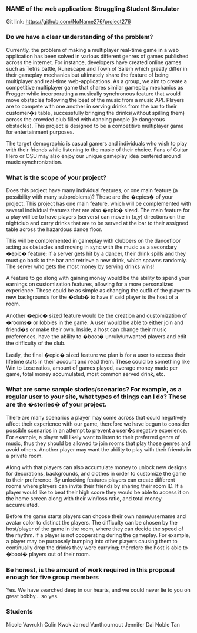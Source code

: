 ### NAME of the web application: Struggling Student Simulator
Git link: https://github.com/NoName276/project276

### Do we have a clear understanding of the problem?
Currently, the problem of making a multiplayer real-time game in a web application has been solved in various different genres of games published across the internet. For instance, developers have created online games such as Tetris battle, Runescape and Town of Salem which greatly differ in their gameplay mechanics but ultimately share the feature of being multiplayer and real-time web-applications. As a group, we aim to create a competitive multiplayer game that shares similar gameplay mechanics as Frogger while incorporating a musically synchronous feature that would move obstacles following the beat of the music from a music API. Players are to compete with one another in serving drinks from the bar to their customer�s table, successfully bringing the drinks(without spilling them) across the crowded club filled with dancing people (ie dangerous obstacles). This project is designed to be a competitive multiplayer game for entertainment purposes.

The target demographic is casual gamers and individuals who wish to play with their friends while listening to the music of their choice. Fans of Guitar Hero or OSU may also enjoy our unique gameplay idea centered around music synchronization.

### What is the scope of your project?
Does this project have many individual features, or one main feature (a possibility with many subproblems)? These are the �epics� of your project.
This project has one main feature, which will be complemented with several individual features that are also �epic� sized. The main feature for a play will be to have players (servers) can move in (x,y) directions on the nightclub and carry drinks that are to be served at the bar to their assigned table across the hazardous dance floor.

This will be complemented in gameplay with clubbers on the dancefloor acting as obstacles and moving in sync with the music as a secondary �epic� feature; if a server gets hit by a dancer, their drink spills and they must go back to the bar and retrieve a new drink, which spawns randomly. The server who gets the most money by serving drinks wins!

A feature to go along with gaining money would be the ability to spend your earnings on customization features, allowing for a more personalized experience. These could be as simple as changing the outfit of the player to new backgrounds for the �club� to have if said player is the host of a room.

Another �epic� sized feature would be the creation and customization of �rooms� or lobbies in the game. A user would be able to either join and friend�s or make their own. Inside, a host can change their music preferences, have the ability to �boot� unruly/unwanted players and edit the difficulty of the club.

Lastly, the final �epic� sized feature we plan is for a user to access their lifetime stats in their account and read them. These could be something like Win to Lose ratios, amount of games played, average money made per game, total money accumulated, most common served drink, etc.

### What are some sample stories/scenarios? For example, as a regular user to your site, what types of things can I do? These are the �stories� of your project.
There are many scenarios a player may come across that could negatively affect their experience with our game, therefore we have begun to consider possible scenarios in an attempt to prevent a user�s negative experience. For example, a player will likely want to listen to their preferred genre of music, thus they should be allowed to join rooms that play those genres and avoid others. Another player may want the ability to play with their friends in a private room.

Along with that players can also accumulate money to unlock new designs for decorations, backgrounds, and clothes in order to customize the game to their preference. By unlocking features players can create different rooms where players can invite their friends by sharing their room ID. If a player would like to beat their high score they would be able to access it on the home screen along with their win/loss ratio, and total money accumulated.

Before the game starts players can choose their own name/username and avatar color to distinct the players. The difficulty can be chosen by the host/player of the game in the room, where they can decide the speed of the rhythm. If a player is not cooperating during the gameplay. For example, a player may be purposely bumping into other players causing them to continually drop the drinks they were carrying; therefore the host is able to �boot� players out of their room.

### Be honest, is the amount of work required in this proposal enough for five group members
Yes. We have searched deep in our hearts, and we could never lie to you oh great bobby... so yes.

### Students
Nicole Vavrukh
Colin Kwok
Jarrod Vanthournout
Jennifer Dai
Noble Tan
